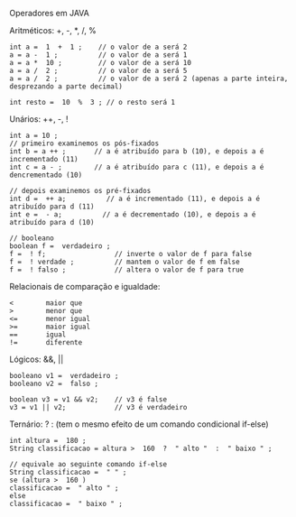 Operadores em JAVA

Aritméticos: +, -, *, /, %

    int a =  1  +  1 ;    // o valor de a será 2 
    a = a -  1 ;          // o valor de a será 1 
    a = a *  10 ;         // o valor de a será 10 
    a = a /  2 ;          // o valor de a será 5 
    a = a /  2 ;          // o valor de a será 2 (apenas a parte inteira, desprezando a parte decimal)

    int resto =  10  %  3 ; // o resto será 1

Unários: ++, -, !

    int a = 10 ;
    // primeiro examinemos os pós-fixados
    int b = a ++ ;       // a é atribuído para b (10), e depois a é incrementado (11) 
    int c = a - ;        // a é atribuído para c (11), e depois a é dencrementado (10)

    // depois examinemos os pré-fixados 
    int d =  ++ a;          // a é incrementado (11), e depois a é atribuído para d (11) 
    int e =  - a;          // a é decrementado (10), e depois a é atribuído para d (10)

    // booleano 
    boolean f =  verdadeiro ;
    f =  ! f;                 // inverte o valor de f para false 
    f =  ! verdade ;          // mantem o valor de f em false 
    f =  ! falso ;            // altera o valor de f para true

Relacionais de comparação e igualdade:

    <        maior que  
    >        menor que
    <=       menor igual
    >=       maior igual
    ==       igual
    !=       diferente

Lógicos: &&, ||

    booleano v1 =  verdadeiro ;
    booleano v2 =  falso ;

    boolean v3 = v1 && v2;    // v3 é false 
    v3 = v1 || v2;            // v3 é verdadeiro

Ternário: ? : (tem o mesmo efeito de um comando condicional if-else)

    int altura =  180 ;
    String classificacao = altura >  160  ?  " alto "  :  " baixo " ;

    // equivale ao seguinte comando if-else 
    String classificacao =  " " ;
    se (altura >  160 )
    classificacao =  " alto " ;
    else 
    classificacao =  " baixo " ;